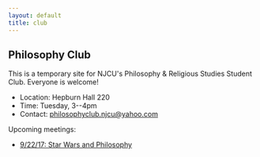 ```yaml
---
layout: default
title: club
---
```


## Philosophy Club

This is a temporary site for NJCU's Philosophy & Religious Studies
Student Club. Everyone is welcome!

+ Location: Hepburn Hall 220
+ Time: Tuesday, 3--4pm
+ Contact: <philosophyclub.njcu@yahoo.com>

Upcoming meetings: 

+ [9/22/17: Star Wars and Philosophy](star.htm) 
